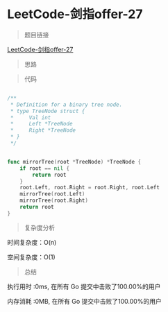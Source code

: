 # LeetCode-剑指offer-27

>题目链接

[LeetCode-剑指offer-27](https://leetcode-cn.com/problems/er-cha-shu-de-jing-xiang-lcof/)

> 思路


>代码

```go

/**
 * Definition for a binary tree node.
 * type TreeNode struct {
 *     Val int
 *     Left *TreeNode
 *     Right *TreeNode
 * }
 */


func mirrorTree(root *TreeNode) *TreeNode {
    if root == nil {
        return root
    }
    root.Left, root.Right = root.Right, root.Left
    mirrorTree(root.Left)
    mirrorTree(root.Right)
    return root
}


```

>复杂度分析

时间复杂度：O(n)

空间复杂度：O(1)

>总结

执行用时 :0ms, 在所有 Go 提交中击败了100.00%的用户

内存消耗 :0MB, 在所有 Go 提交中击败了100.00%的用户
